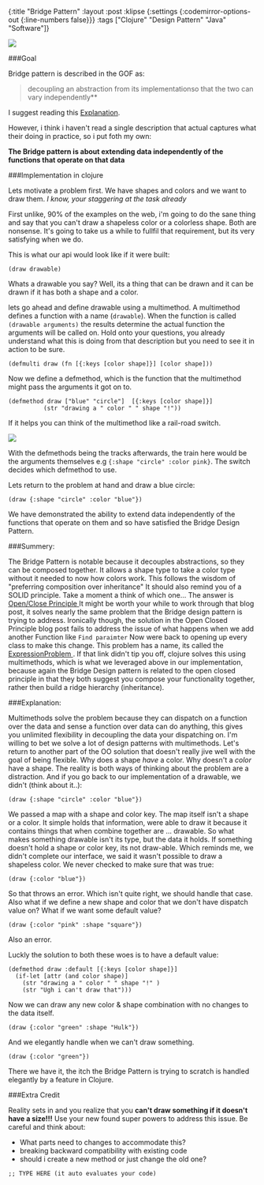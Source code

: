 {:title "Bridge Pattern"
 :layout :post
 :klipse {:settings {:codemirror-options-out {:line-numbers false}}}
 :tags  ["Clojure" "Design Pattern" "Java" "Software"]}

<img src="/img/bridge.jpg">

###Goal

Bridge pattern is described in the GOF as:

> decoupling an abstraction from its implementationso that the two can vary independently**  

I suggest reading this [Explanation](http://www.journaldev.com/1491/bridge-design-pattern-java).


However, i think i haven't read a single description that actual captures what their doing 
in practice, so i put foth my own:

<b>The Bridge pattern is about  extending data independently of the functions that operate on that 
data</b> 

###Implementation in clojure

Lets motivate a problem first. We have shapes and colors and we want to draw them.
<i>I know, your staggering at the task already</i>

First unlike, 90% of the examples on the web, i'm going to do the sane thing and say that
you can't draw a shapeless color or a colorless shape. Both are nonsense. It's going to take us a while to fullfil
that requirement, but its very satisfying when we do. 

This is what our api would look like if it were built:

`(draw drawable)`

Whats a drawable you say? Well, its a thing that can be drawn and it can be drawn
if it has both a shape and a color.

lets go ahead and define drawable using a multimethod.  A multimethod defines a
function with a name (`drawable`).  When the function is called `(drawable arguments)` the results determine the actual function the arguments will be
called on. Hold onto your questions, you already understand what this is doing
from that description but you need to see it in action to be sure.

```klipse-cljs
(defmulti draw (fn [{:keys [color shape]}] [color shape]))
```

Now we define a defmethod, which is the  function that the multimethod might pass 
the arguments it got on to. 

```klipse-cljs
(defmethod draw ["blue" "circle"]  [{:keys [color shape]}]
          (str "drawing a " color " " shape "!"))
```

If it helps you can think of the multimethod like a rail-road switch.

<img src="/img/rail-road-switch.jpg">

With the defmethods being the tracks afterwards, the train here would be the arguments themselves e.g `{:shape "circle" :color pink}`. The switch decides
which defmethod to use. 

Lets return to the problem at hand and draw a blue circle:

```klipse-cljs
(draw {:shape "circle" :color "blue"})
```

We have demonstrated the ability to extend data independently of the functions that operate
on them and so have satisfied the Bridge Design Pattern.

###Summery:

The Bridge Pattern is notable because it decouples abstractions, so they can be
composed together.  It allows a shape type to take a color type without it
needed to now how colors work. This follows the wisdom of "preferring composition over inheritance"  It should also remind you of a SOLID principle.
Take a moment a think of which one... The answer is [Open/Close Principle ](http://joelabrahamsson.com/a-simple-example-of-the-openclosed-principle/)
It might be worth your while to work through that blog post, it solves nearly
the same problem that the Bridge design pattern is trying to address.
Ironically though, the solution in the Open Closed Principle blog post fails to
address the issue of what happens when we add another Function like `Find
paraimter` Now were back to opening up every class to make this change. This
problem has a name, its called the [ExpressionProblem ](https://www.ibm.com/developerworks/library/j-clojure-protocols/). If that
link didn't tip you off, clojure solves this using multimethods, which is what we 
leveraged above in our implementation, because again the Bridge Design pattern is related to the open closed 
principle in that they both suggest you compose your functionality together, rather then build a ridge hierarchy (inheritance).

###Explanation:

Multimethods solve the problem because they can dispatch on a function over the data and sense a function over data
can do anything, this gives you unlimited flexibility in decoupling the data your dispatching on. I'm willing to
bet we solve a lot of design patterns with multimethods. Let's return to another part of the OO solution that 
doesn't really jive well with the goal of being flexible. Why does a shape _have_ a color. Why doesn't a _color_ have a 
shape. The reality is both ways of thinking about the problem are a distraction.  And if you go back to our 
implementation of a drawable, we didn't (think about it..):

```klipse-cljs
(draw {:shape "circle" :color "blue"})
```

We passed a map with a shape and color key. The map itself isn't a shape or a color. It simple holds that information, were
able to draw it because it contains things that when combine together are ... drawable. So what makes something drawable isn't its type,
but the data it holds. If something doesn't hold a shape or color key, its not draw-able. 
Which reminds me, we didn't complete our interface, we said it wasn't possible to draw a shapeless color. We never checked
to make sure that was true:

```klipse-cljs
(draw {:color "blue"})
```

So that throws an error. Which isn't quite right, we should handle that case.
Also what if we define a new shape and color that we don't have  dispatch value on? What if we want some default value?

```klipse-cljs
(draw {:color "pink" :shape "square"})
```
Also an error.

Luckly the solution to both these woes is to have a default value:


```klipse-cljs
(defmethod draw :default [{:keys [color shape]}]
  (if-let [attr (and color shape)]
    (str "drawing a " color " " shape "!" )
    (str "Ugh i can't draw that")))
```

Now we can draw any new color & shape combination with no changes to the data itself.
```klipse-cljs
(draw {:color "green" :shape "Hulk"})
```

And we elegantly handle when we can't draw something.

```klipse-cljs
(draw {:color "green"})
```

There we have it, the itch the Bridge Pattern is trying to scratch is handled elegantly by a feature in Clojure.

###Extra Credit

Reality sets in and you realize that you <b>can't draw something if it doesn't have a size!!!</b>
Use your new found super powers to address this issue. Be careful and think about:

* What parts need to changes to accommodate this?
* breaking backward compatibility with existing code
* should i create a new method or just change the old one?


```klipse-cljs
;; TYPE HERE (it auto evaluates your code)
```



